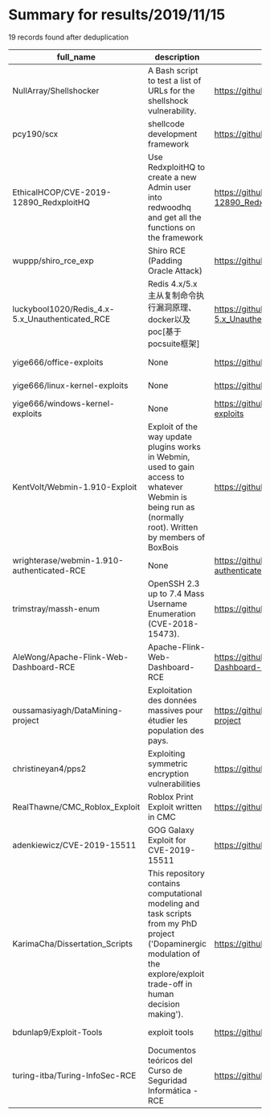
# Summary for results/2019/11/15
    
19 records found after deduplication

| full_name | description | html_url | matched_list | matched_count | pushed_at | size | stargazers_count | language | forks_count |
|-------------------------------------------------|-----------------------------------------------------------------------------------------------------------------------------------------------------------------------------|--------------------------------------------------------------------|----------------------|-----------------|---------------------------|--------|--------------------|------------|---------------|
| NullArray/Shellshocker | A Bash script to test a list of URLs for the shellshock vulnerability. | https://github.com/NullArray/Shellshocker | ['exploit'] | 1 | 2019-11-15 09:31:06+00:00 | 17 | 22 | Shell | 17 |
| pcy190/scx | shellcode development framework | https://github.com/pcy190/scx | ['shellcode'] | 1 | 2019-11-15 11:38:26+00:00 | 42767 | 0 | C++ | 0 |
| EthicalHCOP/CVE-2019-12890_RedxploitHQ | Use RedxploitHQ to create a new Admin user into redwoodhq and get all the functions on the framework | https://github.com/EthicalHCOP/CVE-2019-12890_RedxploitHQ | ['cve-2'] | 1 | 2019-11-15 13:02:47+00:00 | 3 | 0 | Python | 0 |
| wuppp/shiro_rce_exp | Shiro RCE (Padding Oracle Attack) | https://github.com/wuppp/shiro_rce_exp | ['rce'] | 1 | 2019-11-15 10:58:56+00:00 | 22 | 133 | Python | 35 |
| luckybool1020/Redis_4.x-5.x_Unauthenticated_RCE | Redis 4.x/5.x 主从复制命令执行漏洞原理、docker以及poc[基于pocsuite框架] | https://github.com/luckybool1020/Redis_4.x-5.x_Unauthenticated_RCE | ['rce', 'rce poc'] | 2 | 2019-11-15 09:45:33+00:00 | 20 | 3 | Python | 0 |
| yige666/office-exploits | None | https://github.com/yige666/office-exploits | ['exploit'] | 1 | 2019-11-15 08:17:51+00:00 | 52 | 0 | Python | 2 |
| yige666/linux-kernel-exploits | None | https://github.com/yige666/linux-kernel-exploits | ['exploit'] | 1 | 2019-11-15 08:17:19+00:00 | 8972 | 0 | C | 1 |
| yige666/windows-kernel-exploits | None | https://github.com/yige666/windows-kernel-exploits | ['exploit'] | 1 | 2019-11-15 08:23:32+00:00 | 230162 | 0 | C | 1 |
| KentVolt/Webmin-1.910-Exploit | Exploit of the way update plugins works in Webmin, used to gain access to whatever Webmin is being run as (normally root). Written by members of BoxBois | https://github.com/KentVolt/Webmin-1.910-Exploit | ['exploit'] | 1 | 2019-11-15 07:48:36+00:00 | 2 | 10 | | 2 |
| wrighterase/webmin-1.910-authenticated-RCE | None | https://github.com/wrighterase/webmin-1.910-authenticated-RCE | ['rce'] | 1 | 2019-11-15 16:00:23+00:00 | 3 | 0 | Python | 1 |
| trimstray/massh-enum | OpenSSH 2.3 up to 7.4 Mass Username Enumeration (CVE-2018-15473). | https://github.com/trimstray/massh-enum | ['cve-2'] | 1 | 2019-11-15 08:12:32+00:00 | 43 | 128 | Shell | 30 |
| AleWong/Apache-Flink-Web-Dashboard-RCE | Apache-Flink-Web-Dashboard-RCE | https://github.com/AleWong/Apache-Flink-Web-Dashboard-RCE | ['rce'] | 1 | 2019-11-15 09:29:13+00:00 | 3 | 13 | Python | 2 |
| oussamasiyagh/DataMining-project | Exploitation des données massives pour étudier les population des pays. | https://github.com/oussamasiyagh/DataMining-project | ['exploit'] | 1 | 2019-11-15 20:17:14+00:00 | 352 | 0 | R | 0 |
| christineyan4/pps2 | Exploiting symmetric encryption vulnerabilities | https://github.com/christineyan4/pps2 | ['exploit'] | 1 | 2019-11-15 21:13:13+00:00 | 12 | 0 | Python | 0 |
| RealThawne/CMC_Roblox_Exploit | Roblox Print Exploit written in CMC | https://github.com/RealThawne/CMC_Roblox_Exploit | ['exploit'] | 1 | 2019-11-15 20:30:42+00:00 | 7 | 0 | C | 0 |
| adenkiewicz/CVE-2019-15511 | GOG Galaxy Exploit for CVE-2019-15511 | https://github.com/adenkiewicz/CVE-2019-15511 | ['cve-2', 'exploit'] | 2 | 2019-11-15 14:50:47+00:00 | 2 | 2 | Python | 0 |
| KarimaCha/Dissertation_Scripts | This repository contains computational modeling and task scripts from my PhD project ('Dopaminergic modulation of the explore/exploit trade-off in human decision making'). | https://github.com/KarimaCha/Dissertation_Scripts | ['exploit'] | 1 | 2019-11-15 17:49:47+00:00 | 63 | 0 | MATLAB | 0 |
| bdunlap9/Exploit-Tools | exploit tools | https://github.com/bdunlap9/Exploit-Tools | ['exploit'] | 1 | 2019-11-15 23:35:22+00:00 | 1179 | 3 | PHP | 1 |
| turing-itba/Turing-InfoSec-RCE | Documentos teóricos del Curso de Seguridad Informática - RCE | https://github.com/turing-itba/Turing-InfoSec-RCE | ['rce'] | 1 | 2019-11-15 14:08:06+00:00 | 909 | 0 | | 0 |

